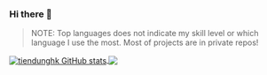 ### Hi there 👋

<!--
**tiendunghk/tiendunghk** is a ✨ _special_ ✨ repository because its `README.md` (this file) appears on your GitHub profile.

Here are some ideas to get you started:

- 🔭 I’m currently working on ...
- 🌱 I’m currently learning ...
- 👯 I’m looking to collaborate on ...
- 🤔 I’m looking for help with ...
- 💬 Ask me about ...
- 📫 How to reach me: ...
- 😄 Pronouns: ...
- ⚡ Fun fact: ...
-->
> NOTE: Top languages does not indicate my skill level or which language I use the most. Most of projects are in private repos!


<a href="https://github.com/tiendunghk">
  <img align="center" src="https://github-readme-stats.vercel.app/api?username=tiendunghk&&show_icons=true&title_color=ffffff&icon_color=bb2acf&text_color=daf7dc&bg_color=151515" alt="tiendunghk GitHub stats" />
</a>

<a href="https://github.com/tiendunghk">
  <img align="center" src="https://github-readme-stats.vercel.app/api/top-langs/?username=tiendunghk&&&show_icons=true&title_color=ffffff&icon_color=bb2acf&text_color=daf7dc&bg_color=151515" />
</a>
